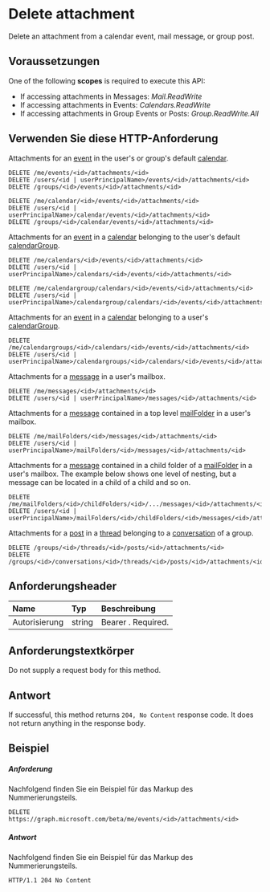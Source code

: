 # <a name="delete-attachment"></a>Delete attachment

Delete an attachment from a calendar event, mail message, or group post.
## <a name="prerequisites"></a>Voraussetzungen
One of the following **scopes** is required to execute this API:

* If accessing attachments in Messages: *Mail.ReadWrite*
* If accessing attachments in Events: *Calendars.ReadWrite*
* If accessing attachments in Group Events or Posts: *Group.ReadWrite.All*

## <a name="http-request"></a>Verwenden Sie diese HTTP-Anforderung
<!-- { "blockType": "ignored" } -->
Attachments for an [event](../resources/event.md) in the user's or group's default [calendar](../resources/calendar.md).
```http
DELETE /me/events/<id>/attachments/<id>
DELETE /users/<id | userPrincipalName>/events/<id>/attachments/<id>
DELETE /groups/<id>/events/<id>/attachments/<id>

DELETE /me/calendar/<id>/events/<id>/attachments/<id>
DELETE /users/<id | userPrincipalName>/calendar/events/<id>/attachments/<id>
DELETE /groups/<id>/calendar/events/<id>/attachments/<id>
```
Attachments for an [event](../resources/event.md) in a [calendar](../resources/calendar.md) belonging to the user's default [calendarGroup](../resources/calendargroup.md).
```http
DELETE /me/calendars/<id>/events/<id>/attachments/<id>
DELETE /users/<id | userPrincipalName>/calendars/<id>/events/<id>/attachments/<id>

DELETE /me/calendargroup/calendars/<id>/events/<id>/attachments/<id>
DELETE /users/<id | userPrincipalName>/calendargroup/calendars/<id>/events/<id>/attachments/<id>
```
Attachments for an [event](../resources/event.md) in a [calendar](../resources/calendar.md) belonging to a user's [calendarGroup](../resources/calendargroup.md).
```http
DELETE /me/calendargroups/<id>/calendars/<id>/events/<id>/attachments/<id>
DELETE /users/<id | userPrincipalName>/calendargroups/<id>/calendars/<id>/events/<id>/attachments/<id>
```
Attachments for a [message](../resources/message.md) in a user's mailbox.
```http
DELETE /me/messages/<id>/attachments/<id>
DELETE /users/<id | userPrincipalName>/messages/<id>/attachments/<id>
```
Attachments for a [message](../resources/message.md) contained in a top level [mailFolder](../resources/mailfolder.md) in a user's mailbox.
```http
DELETE /me/mailFolders/<id>/messages/<id>/attachments/<id>
DELETE /users/<id | userPrincipalName>/mailFolders/<id>/messages/<id>/attachments/<id>
```
Attachments for a [message](../resources/message.md) contained in a child folder of a [mailFolder](../resources/mailfolder.md) in a user's mailbox.  The example below shows one level of nesting, but a message can be located in a child of a child and so on.
```http
DELETE /me/mailFolders/<id>/childFolders/<id>/.../messages/<id>/attachments/<id>
DELETE /users/<id | userPrincipalName>/mailFolders/<id>/childFolders/<id>/messages/<id>/attachments/<id>
```
Attachments for a [post](../resources/post.md) in a [thread](../resources/conversationthread.md) belonging to a [conversation](../resources/conversation.md) of a group.
```http
DELETE /groups/<id>/threads/<id>/posts/<id>/attachments/<id>
DELETE /groups/<id>/conversations/<id>/threads/<id>/posts/<id>/attachments/<id>
```
## <a name="request-headers"></a>Anforderungsheader
| Name       | Typ | Beschreibung|
|:---------------|:--------|:----------|
| Autorisierung  | string  | Bearer <token>. Required. |

## <a name="request-body"></a>Anforderungstextkörper
Do not supply a request body for this method.


## <a name="response"></a>Antwort
If successful, this method returns `204, No Content` response code. It does not return anything in the response body.

## <a name="example"></a>Beispiel
##### <a name="request"></a>Anforderung
Nachfolgend finden Sie ein Beispiel für das Markup des Nummerierungsteils.
<!-- {
  "blockType": "request",
  "name": "delete_attachment"
}-->
```http
DELETE https://graph.microsoft.com/beta/me/events/<id>/attachments/<id>
```
##### <a name="response"></a>Antwort
Nachfolgend finden Sie ein Beispiel für das Markup des Nummerierungsteils.
<!-- {
  "blockType": "response",
  "truncated": true
} -->
```http
HTTP/1.1 204 No Content
```
<!-- uuid: 8fcb5dbc-d5aa-4681-8e31-b001d5168d79
2015-10-25 14:57:30 UTC -->
<!-- {
  "type": "#page.annotation",
  "description": "Delete attachment",
  "keywords": "",
  "section": "documentation",
  "tocPath": ""
}-->
